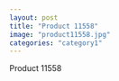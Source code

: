```yaml
---
layout: post
title: "Product 11558"
image: "product11558.jpg"
categories: "category1"
---
```

Product 11558
